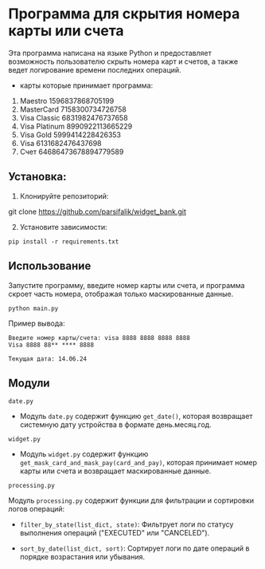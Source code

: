 # Программа для скрытия номера карты или счета
Эта программа написана на языке Python и предоставляет 
возможность пользователю скрыть номера карт и счетов, 
а также ведет логирование времени последних операций.
- карты которые принимает программа:

1)    Maestro 1596837868705199
2)    MasterCard 7158300734726758
3)    Visa Classic 6831982476737658
4)    Visa Platinum 8990922113665229
5)    Visa Gold 5999414228426353
6)    Visa 6131682476437698
7)    Счет 64686473678894779589

## Установка:
1) Клонируйте репозиторий:

git clone https://github.com/parsifalik/widget_bank.git

2) Установите зависимости:

`pip install -r requirements.txt`

## Использование

Запустите программу, введите номер карты или счета, 
и программа скроет часть номера, отображая только маскированные данные.

`python main.py`

Пример вывода:

    Введите номер карты/счета: visa 8888 8888 8888 8888
    Visa 8888 88** **** 8888
    
    Текущая дата: 14.06.24

## Модули
`date.py`
- Модуль `date.py` содержит функцию `get_date()`, 
которая возвращает системную дату устройства в формате день.месяц.год.

`widget.py`
- Модуль `widget.py` содержит функцию `get_mask_card_and_mask_pay(card_and_pay)`, 
которая принимает номер карты или счета и возвращает маскированные данные.

`processing.py`

Модуль `processing.py` содержит функции для фильтрации и сортировки логов операций:

- `filter_by_state(list_dict, state)`: Фильтрует логи по статусу выполнения операций ("EXECUTED" или "CANCELED").

- `sort_by_date(list_dict, sort)`: Сортирует логи по дате операций в порядке возрастания или убывания.